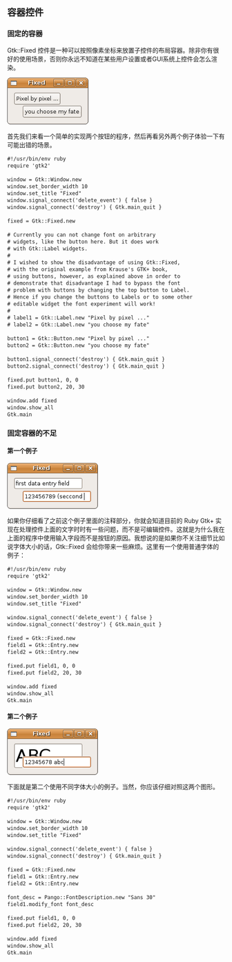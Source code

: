 ## 容器控件


### 固定的容器

Gtk::Fixed 控件是一种可以按照像素坐标来放置子控件的布局容器。除非你有很好的使用场景，否则你永远不知道在某些用户设置或者GUI系统上控件会怎么渲染。

![contwidg-fixedcont](contwidg-fixedcont.png)

首先我们来看一个简单的实现两个按钮的程序，然后再看另外两个例子体验一下有可能出错的场景。

	#!/usr/bin/env ruby
	require 'gtk2'
	
	window = Gtk::Window.new
	window.set_border_width 10
	window.set_title "Fixed"
	window.signal_connect('delete_event') { false }
	window.signal_connect('destroy') { Gtk.main_quit }
	
	fixed = Gtk::Fixed.new
	
	# Currently you can not change font on arbitrary
	# widgets, like the button here. But it does work
	# with Gtk::Label widgets.
	#
	# I wished to show the disadvantage of using Gtk::Fixed, 
	# with the original example from Krause's GTK+ book,
	# using buttons, however, as explained above in order to
	# demonstrate that disadvantage I had to bypass the font
	# problem with buttons by changing the top button to Label.
	# Hence if you change the buttons to Labels or to some other
	# editable widget the font experiment will work!
	#
	# label1 = Gtk::Label.new "Pixel by pixel ..."
	# label2 = Gtk::Label.new "you choose my fate"
	
	button1 = Gtk::Button.new "Pixel by pixel ..."
	button2 = Gtk::Button.new "you choose my fate"
	
	button1.signal_connect('destroy') { Gtk.main_quit }
	button2.signal_connect('destroy') { Gtk.main_quit }
	
	fixed.put button1, 0, 0
	fixed.put button2, 20, 30
	
	window.add fixed
	window.show_all
	Gtk.main

### 固定容器的不足

#### 第一个例子

![contwidg-fixedcont-01](contwidg-fixedcont-01.png)

如果你仔细看了之前这个例子里面的注释部分，你就会知道目前的 Ruby Gtk+ 实现在处理控件上面的文字时时有一些问题，而不是可编辑控件。这就是为什么我在上面的程序中使用输入字段而不是按钮的原因。我想说的是如果你不关注细节比如说字体大小的话，Gtk::Fixed 会给你带来一些麻烦。这里有一个使用普通字体的例子：

	#!/usr/bin/env ruby
	require 'gtk2'
	
	window = Gtk::Window.new
	window.set_border_width 10
	window.set_title "Fixed"
	
	window.signal_connect('delete_event') { false }
	window.signal_connect('destroy') { Gtk.main_quit }
	
	fixed = Gtk::Fixed.new
	field1 = Gtk::Entry.new
	field2 = Gtk::Entry.new
	
	fixed.put field1, 0, 0
	fixed.put field2, 20, 30
	
	window.add fixed
	window.show_all
	Gtk.main

#### 第二个例子

![contwidg-fixedcont-02](contwidg-fixedcont-02.png)

下面就是第二个使用不同字体大小的例子。当然，你应该仔细对照这两个图形。

	#!/usr/bin/env ruby
	require 'gtk2'
	
	window = Gtk::Window.new
	window.set_border_width 10
	window.set_title "Fixed"
	
	window.signal_connect('delete_event') { false }
	window.signal_connect('destroy') { Gtk.main_quit }
	
	fixed = Gtk::Fixed.new
	field1 = Gtk::Entry.new
	field2 = Gtk::Entry.new
	
	font_desc = Pango::FontDescription.new "Sans 30"
	field1.modify_font font_desc
	
	fixed.put field1, 0, 0
	fixed.put field2, 20, 30
	
	window.add fixed
	window.show_all
	Gtk.main













































	